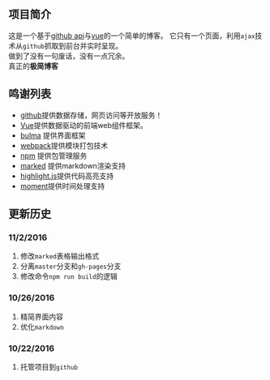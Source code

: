 ## 项目简介

这是一个基于[github api](https://api.github.com)与[vue](https://vue.org)的一个简单的博客。
它只有一个页面，利用`ajax`技术从`github`抓取到前台并实时呈现。  
做到了没有一句废话，没有一点冗余。  
真正的**极简博客**

## 鸣谢列表
* [github](https://github.com)提供数据存储，网页访问等开放服务！
* [Vue](https://vue.org)提供数据驱动的前端web组件框架。
* [bulma](http://bulma.io/) 提供界面框架
* [webpack](http://webpack.github.io/)提供模块打包技术
* [npm](https://www.npmjs.com/) 提供包管理服务
* [marked](https://github.com/chjj/marked) 提供markdown渲染支持
* [highlight.js](https://github.com/isagalaev/highlight.js)提供代码高亮支持
* [moment](https://github.com/moment/moment/)提供时间处理支持

## 更新历史
### 11/2/2016
1. 修改`marked`表格输出格式
2. 分离`master`分支和`gh-pages`分支
3. 修改命令`npm run build`的逻辑
### 10/26/2016
1. 精简界面内容
2. 优化`markdown`
### 10/22/2016
1. 托管项目到`github`
